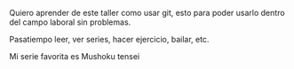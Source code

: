 Quiero aprender de este taller como usar git, 
esto para poder usarlo dentro del campo laboral sin problemas.

Pasatiempo leer, ver series, hacer ejercicio, bailar, etc.

Mi serie favorita es Mushoku tensei
